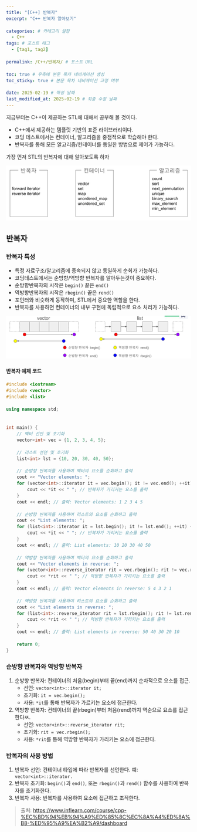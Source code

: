 ```yaml
---
title: "[C++] 반복자"
excerpt: "C++ 반복자 알아보기"

categories: # 카테고리 설정
  - C++
tags: # 포스트 태그
  - [tag1, tag2]

permalink: /C++/반복자/ # 포스트 URL

toc: true # 우측에 본문 목차 네비게이션 생성
toc_sticky: true # 본문 목차 네비게이션 고정 여부

date: 2025-02-19 # 작성 날짜
last_modified_at: 2025-02-19 # 최종 수정 날짜
---
```


지금부터는 C++이 제공하는 STL에 대해서 공부해 볼 것이다.
- C++에서 제공하는 템플릿 기반의 표준 라이브러리이다.
- 코딩 테스트에서는 컨테이너, 알고리즘을 중점적으로 학습해야 한다.
- 반복자를 통해 모든 알고리즘/컨테이너를 동일한 방법으로 제어가 가능하다.

가장 먼저 STL의 반복자에 대해 알아보도록 하자

![STL](/assets/images/posts_img/STL.png)

## 반복자

### 반복자 특성
- 특정 자료구조/알고리즘에 종속되지 않고 동일하게 순회가 가능하다.
- 코딩테스트에서는 순방향/역방향 반복자를 알아두는것이 중요하다.
- 순방향반복자의 시작은 `begin()` 끝은 `end()`
- 역방향반복자의 시작은 `rbegin()` 끝은 `rend()`
- 포인터와 비슷하게 동작하며, STL에서 중요한 역할을 한다.
- 반복자를 사용하면 컨테이너의 내부 구현에 독립적으로 요소 처리가 가능하다.

![반복자](/assets/images/posts_img/반복자.png)

#### 반복자 예제 코드
```c++
#include <iostream>
#include <vector>
#include <list>

using namespace std;


int main() {
    // 벡터 선언 및 초기화
    vector<int> vec = {1, 2, 3, 4, 5};
    
    // 리스트 선언 및 초기화
    list<int> lst = {10, 20, 30, 40, 50};
    
    // 순방향 반복자를 사용하여 벡터의 요소를 순회하고 출력
    cout << "Vector elements: ";
    for (vector<int>::iterator it = vec.begin(); it != vec.end(); ++it) {
        cout << *it << " "; // 반복자가 가리키는 요소를 출력
    }
    cout << endl; // 출력: Vector elements: 1 2 3 4 5

    // 순방향 반복자를 사용하여 리스트의 요소를 순회하고 출력
    cout << "List elements: ";
    for (list<int>::iterator it = lst.begin(); it != lst.end(); ++it) {
        cout << *it << " "; // 반복자가 가리키는 요소를 출력
    }
    cout << endl; // 출력: List elements: 10 20 30 40 50

    // 역방향 반복자를 사용하여 벡터의 요소를 순회하고 출력
    cout << "Vector elements in reverse: ";
    for (vector<int>::reverse_iterator rit = vec.rbegin(); rit != vec.rend(); ++rit) {
        cout << *rit << " "; // 역방향 반복자가 가리키는 요소를 출력
    }
    cout << endl; // 출력: Vector elements in reverse: 5 4 3 2 1

    // 역방향 반복자를 사용하여 리스트의 요소를 순회하고 출력
    cout << "List elements in reverse: ";
    for (list<int>::reverse_iterator rit = lst.rbegin(); rit != lst.rend(); ++rit) {
        cout << *rit << " "; // 역방향 반복자가 가리키는 요소를 출력
    }
    cout << endl; // 출력: List elements in reverse: 50 40 30 20 10

    return 0;
}
```

### 순방향 반복자와 역방향 반복자

1. 순방향 반복자: 컨테이너의 처음(begin)부터 끝(end)까지 순차적으로 요소를 접근.
    - 선언: `vector<int>::iterator it;`
    - 초기화: `it = vec.begin();`
    - 사용: `*it`를 통해 반복자가 가르키는 요소에 접근한다.
2. 역방향 반복자: 컨테이너의 끝(rbegin)부터 처음(rend)까지 역순으로 요소를 접근한다ㅉ.
    - 선언: `vector<int>::reverse_iterator rit;`
    - 초기화: `rit = vec.rbegin();`
    - 사용: `*rit`를 통해 역방향 반복자가 가리키는 요소에 접근한다.

### 반복자의 사용 방법
1. 반복자 선언: 컨테이너 타입에 따라 반복자를 선언한다. 예: `vector<int>::iterator.`
2. 반복자 초기화: `begin()`과 `end()`, 또는 `rbegin()`과 `rend()` 함수를 사용하여 반복자를 초기화한다.
3. 반복자 사용: 반복자를 사용하여 요소에 접근하고 조작한다.

> 출처: https://www.inflearn.com/course/cpp-%EC%BD%94%EB%94%A9%ED%85%8C%EC%8A%A4%ED%8A%B8-%ED%95%A9%EA%B2%A9/dashboard
